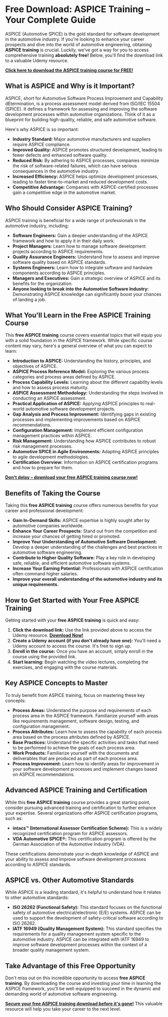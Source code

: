 # Free Download: ASPICE Training – Your Complete Guide

ASPICE (Automotive SPICE) is the gold standard for software development in the automotive industry. If you're looking to enhance your career prospects and dive into the world of automotive engineering, obtaining **ASPICE training** is crucial. Luckily, we've got a way for you to access comprehensive training **absolutely free!** Below, you'll find the download link to a valuable Udemy resource.

[**Click here to download the ASPICE training course for FREE!**](https://udemywork.com/aspice-training)

## What is ASPICE and Why is it Important?

ASPICE, short for Automotive Software Process Improvement and Capability dEtermination, is a process assessment model derived from ISO/IEC 15504 (SPICE). It defines a framework for assessing and improving the software development processes within automotive organizations. Think of it as a blueprint for building high-quality, reliable, and safe automotive software.

Here's why ASPICE is so important:

*   **Industry Standard:** Major automotive manufacturers and suppliers require ASPICE compliance.
*   **Improved Quality:** ASPICE promotes structured development, leading to fewer defects and enhanced software quality.
*   **Reduced Risk:** By adhering to ASPICE processes, companies minimize the risk of software-related failures, which can have serious consequences in the automotive industry.
*   **Increased Efficiency:** ASPICE helps optimize development processes, leading to faster time-to-market and reduced development costs.
*   **Competitive Advantage:** Companies with ASPICE-certified processes gain a competitive edge in the automotive market.

## Who Should Consider ASPICE Training?

ASPICE training is beneficial for a wide range of professionals in the automotive industry, including:

*   **Software Engineers:** Gain a deeper understanding of the ASPICE framework and how to apply it in their daily work.
*   **Project Managers:** Learn how to manage software development projects according to ASPICE requirements.
*   **Quality Assurance Engineers:** Understand how to assess and improve software quality based on ASPICE standards.
*   **Systems Engineers:** Learn how to integrate software and hardware components according to ASPICE principles.
*   **Managers and Executives:** Gain a strategic overview of ASPICE and its benefits for the organization.
*   **Anyone looking to break into the Automotive Software Industry:** Demonstrating ASPICE knowledge can significantly boost your chances of landing a job.

## What You'll Learn in the Free ASPICE Training Course

This **free ASPICE training** course covers essential topics that will equip you with a solid foundation in the ASPICE framework. While specific course content may vary, here's a general overview of what you can expect to learn:

*   **Introduction to ASPICE:** Understanding the history, principles, and objectives of ASPICE.
*   **ASPICE Process Reference Model:** Exploring the various process categories and process areas defined by ASPICE.
*   **Process Capability Levels:** Learning about the different capability levels and how to assess process maturity.
*   **ASPICE Assessment Methodology:** Understanding the steps involved in conducting an ASPICE assessment.
*   **Practical Application of ASPICE:** Applying ASPICE principles to real-world automotive software development projects.
*   **Gap Analysis and Process Improvement:** Identifying gaps in existing processes and implementing improvements based on ASPICE recommendations.
*   **Configuration Management:** Implement efficient configuration management practices within ASPICE.
*   **Risk Management:** Understanding how ASPICE contributes to robust risk management processes.
*   **Automotive SPICE in Agile Environments:** Adapting ASPICE principles to agile development methodologies.
*   **Certification Overview:** Information on ASPICE certification programs and how to prepare for them.

[**Don't delay – download your free ASPICE training course now!**](https://udemywork.com/aspice-training)

## Benefits of Taking the Course

Taking this **free ASPICE training** course offers numerous benefits for your career and professional development:

*   **Gain In-Demand Skills:** ASPICE expertise is highly sought after by automotive companies worldwide.
*   **Enhance Your Career Prospects:** Stand out from the competition and increase your chances of getting hired or promoted.
*   **Improve Your Understanding of Automotive Software Development:** Develop a deeper understanding of the challenges and best practices in automotive software engineering.
*   **Contribute to Higher Quality Software:** Play a key role in developing safe, reliable, and efficient automotive software systems.
*   **Increase Your Earning Potential:** Professionals with ASPICE certification often command higher salaries.
*   **Improve your overall understanding of the automotive industry and its unique requirements.**

## How to Get Started with Your Free ASPICE Training

Getting started with your **free ASPICE training** is quick and easy:

1.  **Click the download link:** Use the link provided above to access the Udemy resource. [**Download Now!**](https://udemywork.com/aspice-training)
2.  **Create a Udemy account (if you don't already have one):** You'll need a Udemy account to access the course. It's free to sign up.
3.  **Enroll in the course:** Once you have an account, simply enroll in the course using the provided link.
4.  **Start learning:** Begin watching the video lectures, completing the exercises, and engaging with the course materials.

## Key ASPICE Concepts to Master

To truly benefit from ASPICE training, focus on mastering these key concepts:

*   **Process Areas:** Understand the purpose and requirements of each process area in the ASPICE framework. Familiarize yourself with areas like requirements management, software design, testing, and configuration management.
*   **Process Attributes:** Learn how to assess the capability of each process area based on the process attributes defined by ASPICE.
*   **Base Practices:** Understand the specific activities and tasks that need to be performed to achieve the goals of each process area.
*   **Work Products:** Familiarize yourself with the documents and deliverables that are produced as part of each process area.
*   **Process Improvement:** Learn how to identify areas for improvement in your software development processes and implement changes based on ASPICE recommendations.

## Advanced ASPICE Training and Certification

While this **free ASPICE training** course provides a great starting point, consider pursuing advanced training and certification to further enhance your expertise. Several organizations offer ASPICE certification programs, such as:

*   **intacs™ (International Assessor Certification Scheme):** This is a widely recognized certification program for ASPICE assessors.
*   **VDA Automotive SPICE®:** This certification program is offered by the German Association of the Automotive Industry (VDA).

These certifications demonstrate your in-depth knowledge of ASPICE and your ability to assess and improve software development processes according to ASPICE standards.

## ASPICE vs. Other Automotive Standards

While ASPICE is a leading standard, it's helpful to understand how it relates to other automotive standards:

*   **ISO 26262 (Functional Safety):** This standard focuses on the functional safety of automotive electrical/electronic (E/E) systems. ASPICE can be used to support the development of safety-critical software according to ISO 26262.
*   **IATF 16949 (Quality Management System):** This standard specifies the requirements for a quality management system specific to the automotive industry. ASPICE can be integrated with IATF 16949 to improve software development processes within the context of a broader quality management system.

## Take Advantage of this Free Opportunity

Don't miss out on this incredible opportunity to access **free ASPICE training**. By downloading the course and investing your time in learning the ASPICE framework, you'll be well-equipped to succeed in the dynamic and demanding world of automotive software engineering.

[**Secure your free ASPICE training download before it's gone!**](https://udemywork.com/aspice-training) This valuable resource will help you take your career to the next level.
